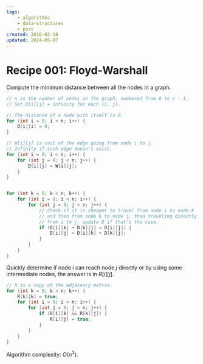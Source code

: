 ```yaml
---
tags:
    - algorithms
    - data-structures
    - post
created: 2016-02-18
updated: 2024-05-07
---
```

# Recipe 001: Floyd-Warshall

Compute the minimum distance between all the nodes in a graph.


```cpp
// n is the number of nodes in the graph, numbered from 0 to n - 1.
// Set D[i][j] = infinity for each (i, j).

// The distance of a node with itself is 0.
for (int i = 0; i < n; i++) {
    D[i][i] = 0;
}

// W[i][j] is cost of the edge going from node i to j. 
// Infinity if such edge doesn't exist.
for (int i = 0; i < n; i++) {
    for (int j = 0; j < n; j++) {
        D[i][j] = W[i][j];
    }
}


for (int k = 0; k < n; k++) {
    for (int i = 0; i < n; i++) {
        for (int j = 0; j < n; j++) {
            // Check if it is cheaper to travel from node i to node k
            // and then from node k to node j, than traveling directly
            // from i to j, update D if that's the case.
            if (D[i][k] + D[k][j] < D[i][j]) {
                D[i][j] = D[i][k] + D[k][j];
            }
        }
    }
}

```

Quickly determine if node $i$ can reach node $j$ directly or by using some intermediate nodes, the answer is in $R[i][j]$.


```cpp
// R is a copy of the adjacency matrix.
for (int k = 0; k < n; k++) {
    R[k][k] = true;
    for (int i = 0; i < n; i++) {
        for (int j = 0; j < n; j++) {
            if (R[i][k] && R[k][j]) {
                R[i][j] = true;
            }
        }
    }
}

```

Algorithm complexity: $O(n^3)$.
